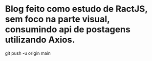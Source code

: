 # Blog feito como estudo de RactJS, sem foco na parte visual, consumindo api de postagens utilizando Axios.

git push -u origin main
